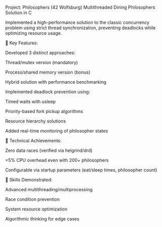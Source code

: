 Project: Philosophers (42 Wolfsburg)
Multithreaded Dining Philosophers Solution in C

Implemented a high-performance solution to the classic concurrency problem using strict thread synchronization, preventing deadlocks while optimizing resource usage.

🔹 Key Features:

Developed 3 distinct approaches:

Thread/mutex version (mandatory)

Process/shared memory version (bonus)

Hybrid solution with performance benchmarking

Implemented deadlock prevention using:

Timed waits with usleep

Priority-based fork pickup algorithms

Resource hierarchy solutions

Added real-time monitoring of philosopher states

🔹 Technical Achievements:

Zero data races (verified via helgrind/drd)

<5% CPU overhead even with 200+ philosophers

Configurable via startup parameters (eat/sleep times, philosopher count)

🔹 Skills Demonstrated:

Advanced multithreading/multiprocessing

Race condition prevention

System resource optimization

Algorithmic thinking for edge cases
